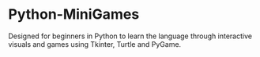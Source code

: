 # Python-MiniGames
Designed for beginners in Python to learn the language through interactive visuals and games using Tkinter, Turtle and PyGame.
